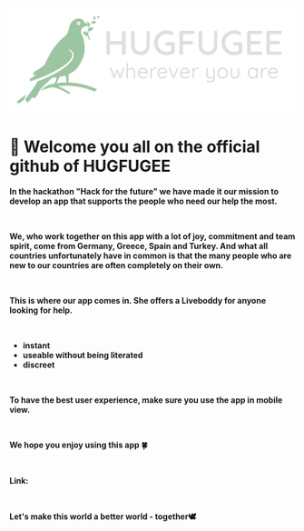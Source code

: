 <img src="./frontend/images/hugfugee_logo.png" alt="logo">

<h1>🌸 Welcome you all on the official github of <b>HUGFUGEE<b></h1>

<p>In the hackathon "Hack for the future" we have made it our mission to develop an app that supports the people who need our help the most.</p>
<br>
<p>We, who work together on this app with a lot of joy, commitment and team spirit, come from Germany, Greece, Spain and Turkey. And what all countries unfortunately have in common is that the many people who are new to our countries are often completely on their own.</p>
<br>
<p>This is where our app comes in. She offers a Liveboddy for anyone looking for help.</p>
<br>
<ul>
<li>instant</li>
<li>useable without being literated</li>
<li>discreet</li>
</ul>
<br>
<p>To have the best user experience, make sure you use the app in <b>mobile view<b>.</p>
<br>
<p>We hope you enjoy using this app 🍀</p>
<br>
<p>Link:</p> <a href="https://peppy-biscochitos-d92857.netlify.app/home.html"></a>
<br>
<p>Let's make this world a better world - <b>together</b>🕊</p>
